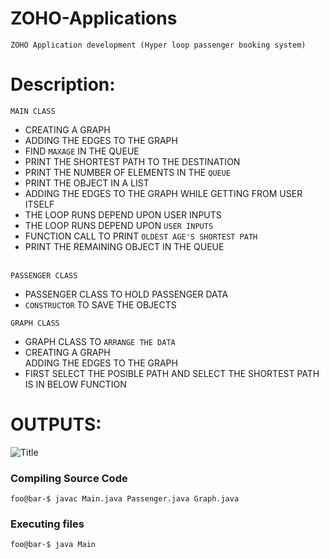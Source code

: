 # ZOHO-Applications
```ZOHO Application development (Hyper loop passenger booking system)```
# Description:
```MAIN CLASS```
- CREATING A GRAPH 
- ADDING THE EDGES TO THE GRAPH 
- FIND ``MAXAGE`` IN THE QUEUE 
- PRINT THE SHORTEST PATH TO THE DESTINATION 
- PRINT THE NUMBER OF ELEMENTS IN THE ```QUEUE``` 
- PRINT THE OBJECT IN A LIST
- ADDING THE EDGES TO THE GRAPH WHILE GETTING FROM USER ITSELF 
- THE LOOP RUNS DEPEND UPON USER INPUTS 
- THE LOOP RUNS DEPEND UPON ```USER INPUTS``` 
- FUNCTION CALL TO PRINT ```OLDEST AGE'S SHORTEST PATH```
- PRINT THE REMAINING OBJECT IN THE QUEUE

<br/>```PASSENGER CLASS```<br/> 
- PASSENGER CLASS TO HOLD PASSENGER  DATA 
- ```CONSTRUCTOR``` TO SAVE THE OBJECTS<br/> 

```GRAPH CLASS```
- GRAPH CLASS TO ```ARRANGE THE DATA```
- CREATING A GRAPH <br/> ADDING THE EDGES TO THE GRAPH 
-  FIRST SELECT THE POSIBLE PATH AND SELECT THE SHORTEST PATH IS IN BELOW FUNCTION

# OUTPUTS:
![](image/image.png "Title")


### Compiling Source Code
```console
foo@bar-$ javac Main.java Passenger.java Graph.java
```

### Executing files
```console
foo@bar-$ java Main
```
